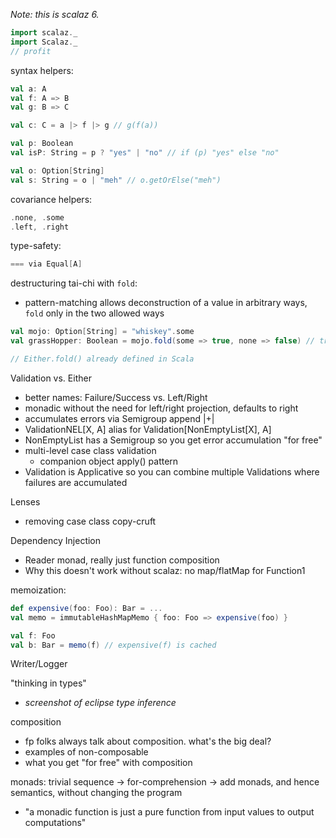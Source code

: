 _Note: this is scalaz 6._

```scala
import scalaz._
import Scalaz._
// profit
```

syntax helpers: 

```scala
val a: A
val f: A => B
val g: B => C

val c: C = a |> f |> g // g(f(a))

val p: Boolean
val isP: String = p ? "yes" | "no" // if (p) "yes" else "no"

val o: Option[String]
val s: String = o | "meh" // o.getOrElse("meh")
```

covariance helpers: 
```scala
.none, .some
.left, .right
```

type-safety:
```scala
=== via Equal[A]
```

destructuring tai-chi with `fold`:
 * pattern-matching allows deconstruction of a value in arbitrary ways, `fold` only in the two allowed ways

```scala
val mojo: Option[String] = "whiskey".some
val grassHopper: Boolean = mojo.fold(some => true, none => false) // true

// Either.fold() already defined in Scala
```

Validation vs. Either
 * better names: Failure/Success vs. Left/Right
 * monadic without the need for left/right projection, defaults to right
 * accumulates errors via Semigroup append |+|
 * ValidationNEL[X, A] alias for Validation[NonEmptyList[X], A]
 * NonEmptyList has a Semigroup so you get error accumulation "for free"
 * multi-level case class validation
   * companion object apply() pattern
 * Validation is Applicative so you can combine multiple Validations where failures are accumulated

Lenses
 * removing case class copy-cruft

Dependency Injection
 * Reader monad, really just function composition
 * Why this doesn't work without scalaz: no map/flatMap for Function1

memoization:
```scala
def expensive(foo: Foo): Bar = ...
val memo = immutableHashMapMemo { foo: Foo => expensive(foo) }

val f: Foo
val b: Bar = memo(f) // expensive(f) is cached
```

Writer/Logger

"thinking in types"
 * _screenshot of eclipse type inference_

composition
 * fp folks always talk about composition. what's the big deal? 
 * examples of non-composable
 * what you get "for free" with composition

monads: trivial sequence -> for-comprehension -> add monads, and hence semantics, without changing the program
 * "a monadic function is just a pure function from input values to output computations"
